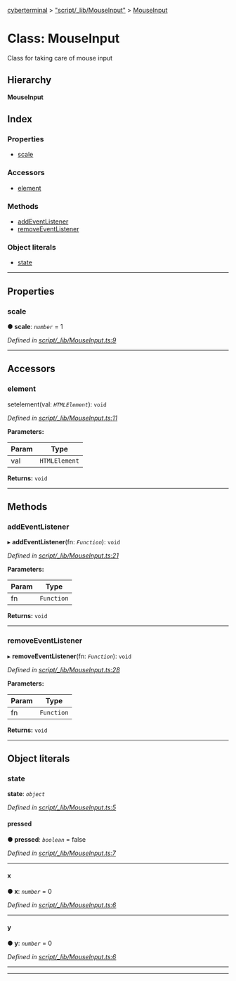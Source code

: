 [cyberterminal](../README.md) > ["script/_lib/MouseInput"](../modules/_script__lib_mouseinput_.md) > [MouseInput](../classes/_script__lib_mouseinput_.mouseinput.md)

# Class: MouseInput

Class for taking care of mouse input

## Hierarchy

**MouseInput**

## Index

### Properties

* [scale](_script__lib_mouseinput_.mouseinput.md#scale)

### Accessors

* [element](_script__lib_mouseinput_.mouseinput.md#element)

### Methods

* [addEventListener](_script__lib_mouseinput_.mouseinput.md#addeventlistener)
* [removeEventListener](_script__lib_mouseinput_.mouseinput.md#removeeventlistener)

### Object literals

* [state](_script__lib_mouseinput_.mouseinput.md#state)

---

## Properties

<a id="scale"></a>

###  scale

**● scale**: *`number`* = 1

*Defined in [script/_lib/MouseInput.ts:9](https://github.com/FantasyInternet/cyberterminal/blob/HEAD/src/script/_lib/MouseInput.ts#L9)*

___

## Accessors

<a id="element"></a>

###  element

setelement(val: *`HTMLElement`*): `void`

*Defined in [script/_lib/MouseInput.ts:11](https://github.com/FantasyInternet/cyberterminal/blob/HEAD/src/script/_lib/MouseInput.ts#L11)*

**Parameters:**

| Param | Type |
| ------ | ------ |
| val | `HTMLElement` | 

**Returns:** `void`

___

## Methods

<a id="addeventlistener"></a>

###  addEventListener

▸ **addEventListener**(fn: *`Function`*): `void`

*Defined in [script/_lib/MouseInput.ts:21](https://github.com/FantasyInternet/cyberterminal/blob/HEAD/src/script/_lib/MouseInput.ts#L21)*

**Parameters:**

| Param | Type |
| ------ | ------ |
| fn | `Function` | 

**Returns:** `void`

___
<a id="removeeventlistener"></a>

###  removeEventListener

▸ **removeEventListener**(fn: *`Function`*): `void`

*Defined in [script/_lib/MouseInput.ts:28](https://github.com/FantasyInternet/cyberterminal/blob/HEAD/src/script/_lib/MouseInput.ts#L28)*

**Parameters:**

| Param | Type |
| ------ | ------ |
| fn | `Function` | 

**Returns:** `void`

___

## Object literals

<a id="state"></a>

###  state

**state**: *`object`*

*Defined in [script/_lib/MouseInput.ts:5](https://github.com/FantasyInternet/cyberterminal/blob/HEAD/src/script/_lib/MouseInput.ts#L5)*

<a id="state.pressed"></a>

####  pressed

**● pressed**: *`boolean`* = false

*Defined in [script/_lib/MouseInput.ts:7](https://github.com/FantasyInternet/cyberterminal/blob/HEAD/src/script/_lib/MouseInput.ts#L7)*

___
<a id="state.x"></a>

####  x

**● x**: *`number`* = 0

*Defined in [script/_lib/MouseInput.ts:6](https://github.com/FantasyInternet/cyberterminal/blob/HEAD/src/script/_lib/MouseInput.ts#L6)*

___
<a id="state.y"></a>

####  y

**● y**: *`number`* = 0

*Defined in [script/_lib/MouseInput.ts:6](https://github.com/FantasyInternet/cyberterminal/blob/HEAD/src/script/_lib/MouseInput.ts#L6)*

___

___

